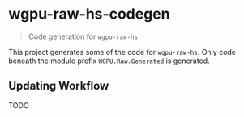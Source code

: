 # wgpu-raw-hs-codegen

> Code generation for `wgpu-raw-hs`

This project generates some of the code for `wgpu-raw-hs`. Only code beneath
the module prefix `WGPU.Raw.Generated` is generated.

## Updating Workflow

TODO
